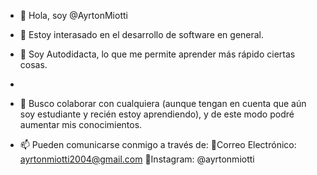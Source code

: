 - 👋 Hola, soy @AyrtonMiotti
- 👀 Estoy interasado en el desarrollo de software en general.

- 🌱 Soy Autodidacta, lo que me permite aprender más rápido ciertas cosas.
-
- 💞️ Busco colaborar con cualquiera (aunque tengan en cuenta que aún soy estudiante y recién estoy aprendiendo),
      y de este modo podré aumentar mis conocimientos.
     
- 📫 Pueden comunicarse conmigo a través de:
      📩Correo Electrónico: ayrtonmiotti2004@gmail.com
      📲Instagram: @ayrtonmiotti

<!---
AyrtonMiotti/AyrtonMiotti is a ✨ special ✨ repository because its `README.md` (this file) appears on your GitHub profile.
You can click the Preview link to take a look at your changes.
--->
